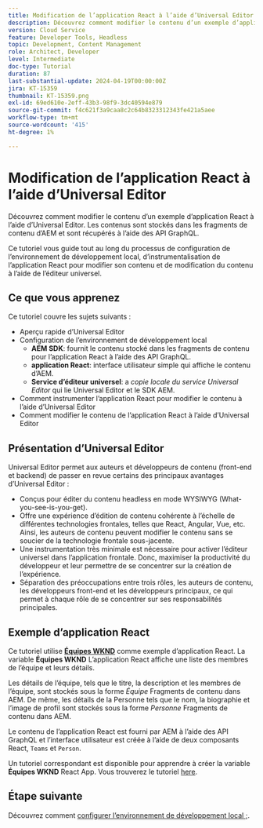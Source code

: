 ```yaml
---
title: Modification de l’application React à l’aide d’Universal Editor
description: Découvrez comment modifier le contenu d’un exemple d’application React à l’aide d’Universal Editor.
version: Cloud Service
feature: Developer Tools, Headless
topic: Development, Content Management
role: Architect, Developer
level: Intermediate
doc-type: Tutorial
duration: 87
last-substantial-update: 2024-04-19T00:00:00Z
jira: KT-15359
thumbnail: KT-15359.png
exl-id: 69ed610e-2eff-43b3-98f9-3dc40594e879
source-git-commit: f4c621f3a9caa8c2c64b8323312343fe421a5aee
workflow-type: tm+mt
source-wordcount: '415'
ht-degree: 1%

---
```


# Modification de l’application React à l’aide d’Universal Editor

Découvrez comment modifier le contenu d’un exemple d’application React à l’aide d’Universal Editor. Les contenus sont stockés dans les fragments de contenu d’AEM et sont récupérés à l’aide des API GraphQL.

Ce tutoriel vous guide tout au long du processus de configuration de l’environnement de développement local, d’instrumentalisation de l’application React pour modifier son contenu et de modification du contenu à l’aide de l’éditeur universel.

## Ce que vous apprenez

Ce tutoriel couvre les sujets suivants :

- Aperçu rapide d’Universal Editor
- Configuration de l’environnement de développement local
   - **AEM SDK**: fournit le contenu stocké dans les fragments de contenu pour l’application React à l’aide des API GraphQL.
   - **application React**: interface utilisateur simple qui affiche le contenu d’AEM.
   - **Service d’éditeur universel**: a _copie locale du service Universal Editor_ qui lie Universal Editor et le SDK AEM.
- Comment instrumenter l’application React pour modifier le contenu à l’aide d’Universal Editor
- Comment modifier le contenu de l’application React à l’aide d’Universal Editor


## Présentation d’Universal Editor

Universal Editor permet aux auteurs et développeurs de contenu (front-end et backend) de passer en revue certains des principaux avantages d’Universal Editor :

- Conçus pour éditer du contenu headless en mode WYSIWYG (What-you-see-is-you-get).
- Offre une expérience d’édition de contenu cohérente à l’échelle de différentes technologies frontales, telles que React, Angular, Vue, etc. Ainsi, les auteurs de contenu peuvent modifier le contenu sans se soucier de la technologie frontale sous-jacente.
- Une instrumentation très minimale est nécessaire pour activer l’éditeur universel dans l’application frontale. Donc, maximiser la productivité du développeur et leur permettre de se concentrer sur la création de l’expérience.
- Séparation des préoccupations entre trois rôles, les auteurs de contenu, les développeurs front-end et les développeurs principaux, ce qui permet à chaque rôle de se concentrer sur ses responsabilités principales.


## Exemple d’application React

Ce tutoriel utilise [**Équipes WKND**](https://github.com/adobe/aem-guides-wknd-graphql/tree/main/basic-tutorial#react-app---basic-tutorial---teampersons) comme exemple d’application React. La variable **Équipes WKND** L’application React affiche une liste des membres de l’équipe et leurs détails.

Les détails de l’équipe, tels que le titre, la description et les membres de l’équipe, sont stockés sous la forme _Équipe_ Fragments de contenu dans AEM. De même, les détails de la Personne tels que le nom, la biographie et l’image de profil sont stockés sous la forme _Personne_ Fragments de contenu dans AEM.

Le contenu de l’application React est fourni par AEM à l’aide des API GraphQL et l’interface utilisateur est créée à l’aide de deux composants React, `Teams` et `Person`.

Un tutoriel correspondant est disponible pour apprendre à créer la variable **Équipes WKND** React App. Vous trouverez le tutoriel [here](https://experienceleague.adobe.com/en/docs/experience-manager-learn/getting-started-with-aem-headless/graphql/multi-step/overview).

## Étape suivante

Découvrez comment [configurer l’environnement de développement local ;](./local-development-setup.md).
